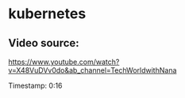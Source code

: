 # kubernetes

## Video source:
https://www.youtube.com/watch?v=X48VuDVv0do&ab_channel=TechWorldwithNana

Timestamp: 0:16

